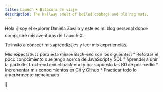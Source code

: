 ```yaml
---
title: Launch X Bitácora de viaje
description: The hallway smelt of boiled cabbage and old rag mats.
---
```


Hola ✌️  soy el explorer Daniela Zavala y este es mi blog personal donde compartiré mis aventuras de Launch X.

Te invito a conocer mis aprendizajes y leer mis experiencias.

Mis expectativas para esta mision Back-end son las siguientes:
  ° Reforzar el poco conocimiento que tengo acerca de JavaScript y SQL
  ° Aprender a unir la parte del front-end con el back-end y por supuesto las BD de por medio
  ° Incrementar mis conocimientos en Git y Github
  ° Practicar todo lo anteriormente mencionado 

🚀

